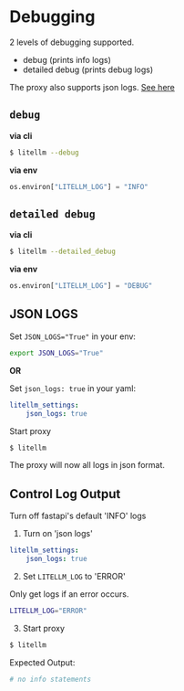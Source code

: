 # Debugging

2 levels of debugging supported. 

- debug (prints info logs)
- detailed debug (prints debug logs)

The proxy also supports json logs. [See here](#json-logs)

## `debug`

**via cli**

```bash
$ litellm --debug
```

**via env**

```python
os.environ["LITELLM_LOG"] = "INFO"
```

## `detailed debug`

**via cli**

```bash
$ litellm --detailed_debug
```

**via env**

```python
os.environ["LITELLM_LOG"] = "DEBUG"
```

## JSON LOGS

Set `JSON_LOGS="True"` in your env:

```bash
export JSON_LOGS="True"
```
**OR**

Set `json_logs: true` in your yaml: 

```yaml
litellm_settings:
    json_logs: true
```

Start proxy 

```bash
$ litellm
```

The proxy will now all logs in json format.

## Control Log Output 

Turn off fastapi's default 'INFO' logs 

1. Turn on 'json logs' 
```yaml
litellm_settings:
    json_logs: true
```

2. Set `LITELLM_LOG` to 'ERROR' 

Only get logs if an error occurs. 

```bash
LITELLM_LOG="ERROR"
```

3. Start proxy 


```bash
$ litellm
```

Expected Output: 

```bash
# no info statements
```